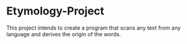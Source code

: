 # Etymology-Project
This project intends to create a program that scans any text from any language and derives the origin of the words.
